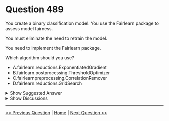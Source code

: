 # Question 489

You create a binary classification model. You use the Fairlearn package to assess model fairness.

You must eliminate the need to retrain the model.

You need to implement the Fairlearn package.

Which algorithm should you use?

- A.fairlearn.reductions.ExponentiatedGradient
- B.fairlearn.postprocessing.ThresholdOptimizer
- C.fairlearnpreprocessing.CorrelationRemover
- D.fairlearn.reductions.GridSearch

<details>
  <summary>Show Suggested Answer</summary>

<strong>B</strong><br>

</details>

<details>
  <summary>Show Discussions</summary>

<blockquote><p><strong>bbigwolf</strong> <code>(Fri 01 Sep 2023 06:00)</code> - <em>Upvotes: 8</em></p><p>Should be B</p></blockquote>
<blockquote><p><strong>cert_pz</strong> <code>(Sun 01 Dec 2024 12:32)</code> - <em>Upvotes: 3</em></p><p>It states that the need to retrain the model should not apply, you can &quot;enforce&quot; fairness in a Model in 3 ways, before the training (preprocessing), during the training (inprocessing) and after the training (postprocessing). The Corrolation Remover is a preprocessing technique, therefore you would need to retrain the model. The correct answer is B.</p></blockquote>
<blockquote><p><strong>3than</strong> <code>(Fri 22 Nov 2024 17:08)</code> - <em>Upvotes: 1</em></p><p>Nothing about fairlearn on MS Learn?</p></blockquote>
<blockquote><p><strong>PI_Team</strong> <code>(Fri 13 Sep 2024 09:12)</code> - <em>Upvotes: 2</em></p><p>The correct answer is B. fairlearn.postprocessing.ThresholdOptimizer.

The ThresholdOptimizer algorithm in the Fairlearn package is a post-processing technique that you can use to adjust the threshold of a binary classification model’s predictions to improve fairness, without needing to retrain the model. This makes it a suitable choice given your requirement to eliminate the need to retrain the model. The other options listed are either preprocessing techniques or in-processing techniques which would require retraining of the model.</p></blockquote>

<blockquote><p><strong>Tommo565</strong> <code>(Wed 27 Mar 2024 11:44)</code> - <em>Upvotes: 1</em></p><p>As per other comments, B</p></blockquote>
<blockquote><p><strong>phdykd</strong> <code>(Sat 24 Feb 2024 16:58)</code> - <em>Upvotes: 1</em></p><p>The ThresholdOptimizer algorithm allows you to adjust the decision threshold of the binary classification model to improve the balance between the accuracy of the model and the fairness of the model&#x27;s predictions. This algorithm takes the original binary classification model as input and produces a new, fairer model without the need for retraining. Others require retraining the model.</p></blockquote>
<blockquote><p><strong>phdykd</strong> <code>(Sat 24 Feb 2024 16:45)</code> - <em>Upvotes: 1</em></p><p>The correct sequence of actions is:
B) Register each training file as a new datastore
D) Add a new parameter in the module indicating the path to the training file
E) Publish a training pipeline
C) Run the training pipeline by using the studio portal
Action A is not required as the path to the training file will be specified through the new parameter added in step 2.</p></blockquote>
<blockquote><p><strong>RamundiGR</strong> <code>(Sat 10 Feb 2024 20:05)</code> - <em>Upvotes: 1</em></p><p>IT should be B</p></blockquote>
<blockquote><p><strong>BTAB</strong> <code>(Sun 14 Jan 2024 13:04)</code> - <em>Upvotes: 1</em></p><p>We want post processing, not pre processing</p></blockquote>
<blockquote><p><strong>michaelmorar</strong> <code>(Tue 09 Jan 2024 19:46)</code> - <em>Upvotes: 1</em></p><p>CorrelationRemover is a preprocessing tool -so that suggests you need to train again. I&#x27;ll vote for B.</p></blockquote>
<blockquote><p><strong>Wayland</strong> <code>(Thu 14 Sep 2023 02:53)</code> - <em>Upvotes: 3</em></p><p>B
https://docs.microsoft.com/en-us/training/modules/detect-mitigate-unfairness-models-with-azure-machine-learning/4-mitigate-with-fairlearn</p></blockquote>

</details>

---

[<< Previous Question](question_488.md) | [Home](../index.md) | [Next Question >>](question_490.md)
